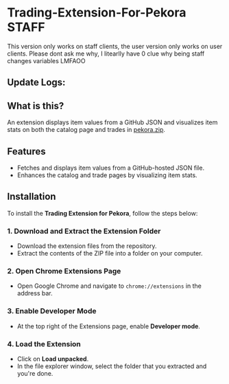 # Trading-Extension-For-Pekora STAFF
This version only works on staff clients, the user version only works on user clients. Please dont ask me why, I litearlly have 0 clue why being staff changes variables LMFAOO

## Update Logs:

## What is this?

An extension displays item values from a GitHub JSON and visualizes item stats on both the catalog page and trades in [pekora.zip](https://www.pekora.zip).

## Features

* Fetches and displays item values from a GitHub-hosted JSON file.
* Enhances the catalog and trade pages by visualizing item stats.

## Installation

To install the **Trading Extension for Pekora**, follow the steps below:


### 1. **Download and Extract the Extension Folder**

* Download the extension files from the repository.
* Extract the contents of the ZIP file into a folder on your computer.

### 2. **Open Chrome Extensions Page**

* Open Google Chrome and navigate to `chrome://extensions` in the address bar.

### 3. **Enable Developer Mode**

* At the top right of the Extensions page, enable **Developer mode**.

### 4. **Load the Extension**

* Click on **Load unpacked**.
* In the file explorer window, select the folder that you extracted and you're done.
